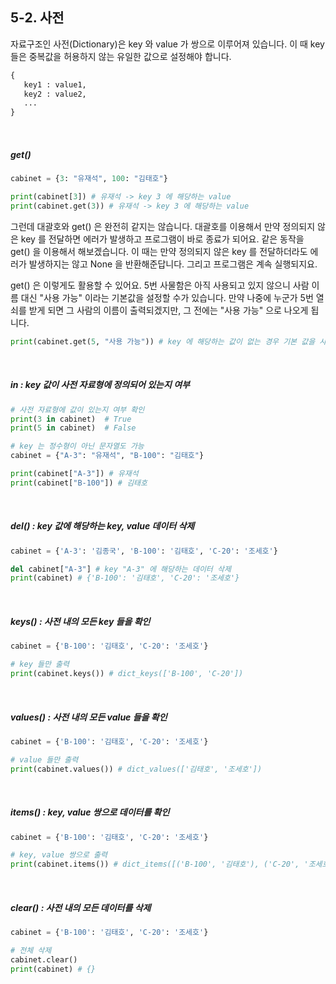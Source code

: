 ## 5-2. 사전

자료구조인 사전(Dictionary)은 key 와 value 가 쌍으로 이루어져 있습니다. 이 때 key 들은 중복값을 허용하지 않는 유일한 값으로 설정해야 합니다.

```py
{
   key1 : value1,
   key2 : value2,
   ...
}
```

 <br>

##### get()

```py
cabinet = {3: "유재석", 100: "김태호"}

print(cabinet[3]) # 유재석 -> key 3 에 해당하는 value
print(cabinet.get(3)) # 유재석 -> key 3 에 해당하는 value
```

그런데 대괄호와 get() 은 완전히 같지는 않습니다. 대괄호를 이용해서 만약 정의되지 않은 key 를 전달하면 에러가 발생하고 프로그램이 바로 종료가 되어요. 같은 동작을 get() 을 이용해서 해보겠습니다. 이 때는 만약 정의되지 않은 key 를 전달하더라도 에러가 발생하지는 않고 None 을 반환해준답니다. 그리고 프로그램은 계속 실행되지요.

get() 은 이렇게도 활용할 수 있어요. 5번 사물함은 아직 사용되고 있지 않으니 사람 이름 대신 "사용 가능" 이라는 기본값을 설정할 수가 있습니다. 만약 나중에 누군가 5번 열쇠를 받게 되면 그 사람의 이름이 출력되겠지만, 그 전에는 "사용 가능" 으로 나오게 됩니다.

```py
print(cabinet.get(5, "사용 가능")) # key 에 해당하는 값이 없는 경우 기본 값을 사용
```

 <br>

##### in : key 값이 사전 자료형에 정의되어 있는지 여부

```py
# 사전 자료형에 값이 있는지 여부 확인
print(3 in cabinet)  # True
print(5 in cabinet)  # False

# key 는 정수형이 아닌 문자열도 가능
cabinet = {"A-3": "유재석", "B-100": "김태호"}

print(cabinet["A-3"]) # 유재석
print(cabinet["B-100"]) # 김태호
```

<br>

##### del() : key 값에 해당하는 key, value 데이터 삭제

```py
cabinet = {'A-3': '김종국', 'B-100': '김태호', 'C-20': '조세호'}

del cabinet["A-3"] # key "A-3" 에 해당하는 데이터 삭제
print(cabinet) # {'B-100': '김태호', 'C-20': '조세호'}
```

<br>

##### keys() : 사전 내의 모든 key 들을 확인

```py
cabinet = {'B-100': '김태호', 'C-20': '조세호'}

# key 들만 출력
print(cabinet.keys()) # dict_keys(['B-100', 'C-20'])
```

<br>

##### values() : 사전 내의 모든 value 들을 확인

```py
cabinet = {'B-100': '김태호', 'C-20': '조세호'}

# value 들만 출력
print(cabinet.values()) # dict_values(['김태호', '조세호'])
```

<br>

##### items() : key, value 쌍으로 데이터를 확인

```py
cabinet = {'B-100': '김태호', 'C-20': '조세호'}

# key, value 쌍으로 출력
print(cabinet.items()) # dict_items([('B-100', '김태호'), ('C-20', '조세호')])
```

<br>

##### clear() : 사전 내의 모든 데이터를 삭제

```py
cabinet = {'B-100': '김태호', 'C-20': '조세호'}

# 전체 삭제
cabinet.clear()
print(cabinet) # {}
```
